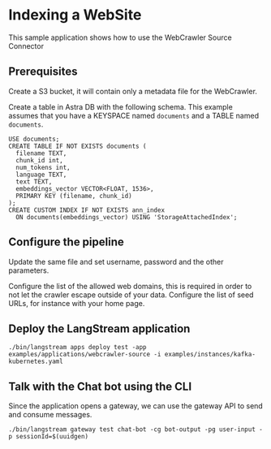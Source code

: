 # Indexing a WebSite

This sample application shows how to use the WebCrawler Source Connector

## Prerequisites

Create a S3 bucket, it will contain only a metadata file for the WebCrawler.

Create a table in Astra DB with the following schema.
This example assumes that you have a KEYSPACE named `documents` and a TABLE named `documents`.

```
USE documents;
CREATE TABLE IF NOT EXISTS documents (  
  filename TEXT,
  chunk_id int,
  num_tokens int,
  language TEXT,  
  text TEXT,
  embeddings_vector VECTOR<FLOAT, 1536>,
  PRIMARY KEY (filename, chunk_id)
);
CREATE CUSTOM INDEX IF NOT EXISTS ann_index 
  ON documents(embeddings_vector) USING 'StorageAttachedIndex';
```

## Configure the pipeline

Update the same file and set username, password and the other parameters.

Configure the list of the allowed web domains, this is required in order to not let the crawler escape outside of your data.
Configure the list of seed URLs, for instance with your home page.


## Deploy the LangStream application

```
./bin/langstream apps deploy test -app examples/applications/webcrawler-source -i examples/instances/kafka-kubernetes.yaml
```

## Talk with the Chat bot using the CLI
Since the application opens a gateway, we can use the gateway API to send and consume messages.

```
./bin/langstream gateway test chat-bot -cg bot-output -pg user-input -p sessionId=$(uuidgen)
```
